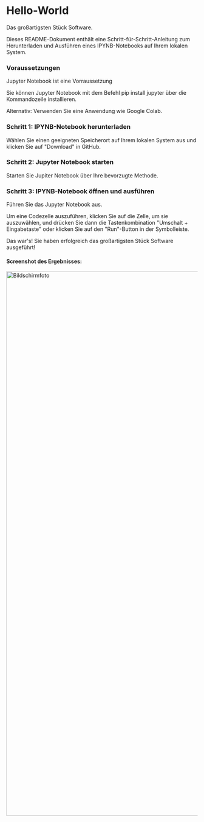 # Hello-World
Das großartigsten Stück Software.

Dieses README-Dokument enthält eine Schritt-für-Schritt-Anleitung zum Herunterladen und Ausführen eines IPYNB-Notebooks auf Ihrem lokalen System.

### Voraussetzungen

Jupyter Notebook ist eine Vorraussetzung

Sie können Jupyter Notebook mit dem Befehl pip install jupyter über die Kommandozeile installieren.

Alternativ: Verwenden Sie eine Anwendung wie Google Colab.


### Schritt 1: IPYNB-Notebook herunterladen

Wählen Sie einen geeigneten Speicherort auf Ihrem lokalen System aus und klicken Sie auf "Download" in GitHub.

### Schritt 2: Jupyter Notebook starten

Starten Sie Jupiter Notebook über Ihre bevorzugte Methode.

### Schritt 3: IPYNB-Notebook öffnen und ausführen

Führen Sie das Jupyter Notebook aus.

Um eine Codezelle auszuführen, klicken Sie auf die Zelle, um sie auszuwählen, und drücken Sie dann die Tastenkombination "Umschalt + Eingabetaste" oder klicken Sie auf den "Run"-Button in der Symbolleiste.



Das war's! Sie haben erfolgreich das großartigsten Stück Software ausgeführt!

#### Screenshot des Ergebnisses:
<img width="1434" alt="Bildschirmfoto" src="https://github.com/JanKeup/Hello-World/assets/94123901/bcf2e172-28da-428f-8059-0f1e32fa5e64">
